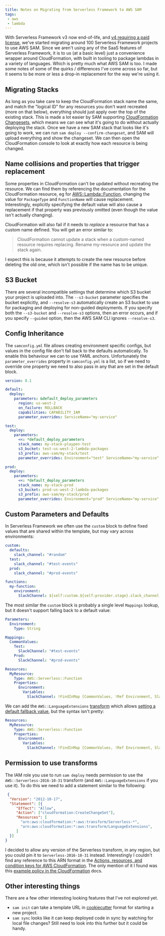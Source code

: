 ```yaml
---
title: Notes on Migrating from Serverless Framework to AWS SAM
tags: 
 - aws
 - lambda
---
```


With Serverless Framework v3 now end-of-life, and [v4 requiring a paid license](https://www.serverless.com/framework/docs/guides/upgrading-v4), we've started migrating around 100 Serverless Framework projects to use AWS SAM. Since we aren't using any of the SaaS features of Serverless Framework, it is to us (at a basic level) just a convenience wrapper around CloudFormation, with built in tooling to package lambdas in a variety of languages. Which is pretty much what AWS SAM is too. I made some notes of some of the quirks / differences I've come across so far, but it seems to be more or less a drop-in replacement for the way we're using it. 

## Migrating Stacks
As long as you take care to keep the CloudFormation stack name the same, and match the "logical ID" for any resources you don't want recreated (more on that below), everything should just apply over the top of the existing stack. This is made a lot easier by SAM supporting [CloudFormation Changesets](https://docs.aws.amazon.com/AWSCloudFormation/latest/UserGuide/using-cfn-updating-stacks-changesets.html), which means we can see what it's going to do without actually deploying the stack. Once we have a new SAM stack that looks like it's going to work, we can run `sam deploy --confirm-changeset`, and SAM will upload everything and show the changeset. We can then open the CloudFormation console to look at exactly how each resource is being changed. 

## Name collisions and properties that trigger replacement
Some properties in CloudFormation can't be updated without recreating the resource. We can find them by referencing the documentation for the CloudFormation resource, eg for [AWS::Lambda::Function](https://docs.aws.amazon.com/AWSCloudFormation/latest/UserGuide/aws-resource-lambda-function.html), changing the value for `PackageType` and `FunctionName` will cause replacement. Interestingly, explicitly specifying the default value will also cause a replacement if that property was previously omitted (even though the value isn't actually changing).

CloudFormation will also fail if it needs to *replace* a resource that has a custom name defined. You will get an error similar to: 

> CloudFormation cannot update a stack when a custom-named resource requires replacing. Rename my-resource and update the stack again.

I expect this is because it attempts to create the new resource before deleting the old one, which isn't possible if the name has to be unique.

## S3 Bucket
There are several incompatible settings that determine which S3 bucket your project is uploaded into. The `--s3-bucket` parameter specifies the bucket explicitly, and `--resolve-s3` automatically create an S3 bucket to use for packaging and deploying for non-guided deployments. If you specify both the `--s3-bucket` and `--resolve-s3` options, then an error occurs, and if you specify `--guided` option, then the AWS SAM CLI ignores `--resolve-s3`. 

## Config Inheritance
The `samconfig.yml` file allows creating environment specific configs, but values in the config file don't fall back to the defaults automatically. To enable this behaviour we can to use YAML anchors. Unfortunately the `parameter_overrides` property in `samconfig.yml` is a list, so if we need to override one property we need to also pass in any that are set in the default block.

```yaml
version: 0.1

default:
  deploy:
    parameters: &default_deploy_parameters
      region: us-west-2
      on_failure: ROLLBACK
      capabilities: CAPABILITY_IAM
      parameter_overrides: ServiceName="my-service"

test:
  deploy:
    parameters:
      <<: *default_deploy_parameters
      stack_name: my-stack-playpen-test
      s3_bucket: test-us-west-2-lambda-packages
      s3_prefix: aws-sam/my-stack/test
      parameter_overrides: Environment="test" ServiceName="my-service"

prod:
  deploy:
    parameters:
      <<: *default_deploy_parameters
      stack_name: my-stack-prod
      s3_bucket: prod-us-west-2-lambda-packages
      s3_prefix: aws-sam/my-stack/prod
      parameter_overrides: Environment="prod" ServiceName="my-service"
```
## Custom Parameters and Defaults
In Serverless Framework we often use the `custom` block to define fixed values that are shared within the template, but may vary across environments:

```yaml
custom:
  defaults:
    slack_channel: "#random"
  test:
    slack_channel: "#test-events"
  prod:
    slack_channel: "#prod-events"

functions:
  my-function:
    environment:
      SlackChannel: ${self:custom.${self:provider.stage}.slack_channel, self:custom.defaults.slack_channel}
```

The most similar the `custom` block is probably a single level `Mappings` lookup, but it doesn't support falling back to a default value:

```yaml
Parameters:
  Environment:
    Type: String

Mappings:
  CommonValues:
    Test:
      SlackChannel: "#test-events"
    Prod:
      SlackChannel: "#prod-events"

Resources:
  MyResource:
    Type: AWS::Serverless::Function
    Properties:
      Environment:
        Variables:
          SlackChannel: !FindInMap [CommonValues, !Ref Environment, SlackChannel]
```

We can add the `AWS::LanguageExtensions` [transform](https://docs.aws.amazon.com/AWSCloudFormation/latest/UserGuide/transform-reference.html) which allows [setting a default fallback value](https://docs.aws.amazon.com/AWSCloudFormation/latest/UserGuide/intrinsic-function-reference-findinmap-enhancements.html), but the syntax isn't pretty:

```yaml
Resources:
  MyResource:
    Type: AWS::Serverless::Function
    Properties:
      Environment:
        Variables:
          SlackChannel: !FindInMap [CommonValues, !Ref Environment, SlackChannel, DefaultValue: !FindInMap [CommonValues, Defaults, SlackChannel]]
```

## Permission to use transforms
The IAM role you use to run `sam deploy` needs permission to use the `AWS::Serverless-2016-10-31` transform (and `AWS::LanguageExtensions` if you use it). To do this we need to add a statement similar to the following:

```json
 {
  "Version": "2012-10-17",
  "Statement": [{
     "Effect": "Allow",
     "Action": ["cloudformation:CreateChangeSet"],
     "Resources": [
       "arn:aws:cloudformation:*:aws:transform/Serverless-*",
       "arn:aws:cloudformation:*:aws:transform/LanguageExtensions",
     ]
  }]
}
```

I decided to allow any version of the Serverless transform, in any region, but you could pin it to `Serverless-2016-10-31` instead. Interestingly I couldn't find any reference to this ARN format in the [Actions, resources, and condition keys for AWS CloudFormation](https://docs.aws.amazon.com/service-authorization/latest/reference/list_awscloudformation.html). The only mention of it I found was this [example policy in the CloudFormation](https://docs.aws.amazon.com/AWSCloudFormation/latest/UserGuide/control-access-with-iam.html#resource-level-permissions) docs.

## Other interesting things

There are a few other interesting looking features that I've not explored yet. 

- `sam init` can take a template URL in [cookiecutter](https://cookiecutter.readthedocs.io/en/latest/README.html) format for starting a new project.
- `sam sync` looks like it can keep deployed code in sync by watching for local file changes? Still need to look into this further but it could be handy.
